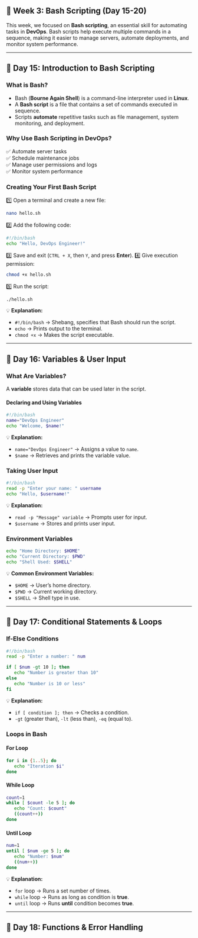 ## **📌 Week 3: Bash Scripting (Day 15-20)**
This week, we focused on **Bash scripting**, an essential skill for automating tasks in **DevOps**. Bash scripts help execute multiple commands in a sequence, making it easier to manage servers, automate deployments, and monitor system performance.

---

## **🔹 Day 15: Introduction to Bash Scripting**

### **What is Bash?**
- Bash (**Bourne Again Shell**) is a command-line interpreter used in **Linux**.
- A **Bash script** is a file that contains a set of commands executed in sequence.
- Scripts **automate** repetitive tasks such as file management, system monitoring, and deployment.

### **Why Use Bash Scripting in DevOps?**
✅ Automate server tasks  
✅ Schedule maintenance jobs  
✅ Manage user permissions and logs  
✅ Monitor system performance  

### **Creating Your First Bash Script**
1️⃣ Open a terminal and create a new file:
   ```bash
   nano hello.sh
   ```
2️⃣ Add the following code:
   ```bash
   #!/bin/bash
   echo "Hello, DevOps Engineer!"
   ```
3️⃣ Save and exit (`CTRL + X`, then `Y`, and press **Enter**).
4️⃣ Give execution permission:
   ```bash
   chmod +x hello.sh
   ```
5️⃣ Run the script:
   ```bash
   ./hello.sh
   ```
💡 **Explanation:**
- `#!/bin/bash` → Shebang, specifies that Bash should run the script.
- `echo` → Prints output to the terminal.
- `chmod +x` → Makes the script executable.

---

## **🔹 Day 16: Variables & User Input**

### **What Are Variables?**
A **variable** stores data that can be used later in the script.

#### **Declaring and Using Variables**
```bash
#!/bin/bash
name="DevOps Engineer"
echo "Welcome, $name!"
```
💡 **Explanation:**
- `name="DevOps Engineer"` → Assigns a value to `name`.
- `$name` → Retrieves and prints the variable value.

### **Taking User Input**
```bash
#!/bin/bash
read -p "Enter your name: " username
echo "Hello, $username!"
```
💡 **Explanation:**
- `read -p "Message" variable` → Prompts user for input.
- `$username` → Stores and prints user input.

### **Environment Variables**
```bash
echo "Home Directory: $HOME"
echo "Current Directory: $PWD"
echo "Shell Used: $SHELL"
```
💡 **Common Environment Variables:**
- `$HOME` → User’s home directory.
- `$PWD` → Current working directory.
- `$SHELL` → Shell type in use.

---

## **🔹 Day 17: Conditional Statements & Loops**
### **If-Else Conditions**
```bash
#!/bin/bash
read -p "Enter a number: " num

if [ $num -gt 10 ]; then
   echo "Number is greater than 10"
else
   echo "Number is 10 or less"
fi
```
💡 **Explanation:**
- `if [ condition ]; then` → Checks a condition.
- `-gt` (greater than), `-lt` (less than), `-eq` (equal to).

### **Loops in Bash**
#### **For Loop**
```bash
for i in {1..5}; do
   echo "Iteration $i"
done
```
#### **While Loop**
```bash
count=1
while [ $count -le 5 ]; do
   echo "Count: $count"
   ((count++))
done
```
#### **Until Loop**
```bash
num=1
until [ $num -ge 5 ]; do
   echo "Number: $num"
   ((num++))
done
```
💡 **Explanation:**
- `for` loop → Runs a set number of times.
- `while` loop → Runs as long as condition is **true**.
- `until` loop → Runs **until** condition becomes **true**.

---

## **🔹 Day 18: Functions & Error Handling**

